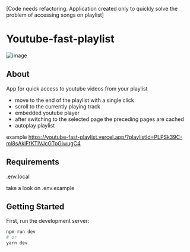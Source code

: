 [Code needs refactoring. Application created only to quickly solve the problem of accessing songs on playlist]
# Youtube-fast-playlist

![image](https://user-images.githubusercontent.com/26671751/143577181-51ce7d31-366f-40b9-bbab-4a683767c7b4.png)

## About

App for quick access to youtube videos from your playlist

- move to the end of the playlist with a single click
- scroll to the currently playing track
- embedded youtube player
- after switching to the selected page the preceding pages are cached
- autoplay playlist

example https://youtube-fast-playlist.vercel.app/?playlistId=PLPSk39C-ml8sAklFfKTlVJcGTpGiwugC4

## Requirements

.env.local

take a look on .env.example

## Getting Started

First, run the development server:

```bash
npm run dev
# or
yarn dev
```
